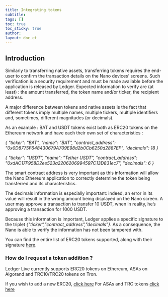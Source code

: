 ```yaml
---
title: Integrating tokens
subtitle:
tags: []
toc: true
toc_sticky: true
author:
layout: doc_et
---
```


## Introduction


Similarly to transferring native assets, transferring tokens requires the end-user to confirm the transaction details on the Nano devices’ screens. Such verification is a security requirement and must be made available before the application is released by Ledger. Expected information to verify are (at least) : the amount transferred, the token name and/or ticker, the recipient address.


A major difference between tokens and native assets is the fact that different tokens imply multiple names, multiple tickers, multiple identifiers and, sometimes, different magnitudes (or decimals).

As an example : BAT and USDT tokens exist both as ERC20 tokens on the Ethereum network and have each their own set of characteristics :


_{
  "ticker": "BAT",
  "name": "BAT",
  "contract_address": "0x0D8775F648430679A709E98d2b0Cb6250d2887EF",
  "decimals": 18
}_

_{
  "ticker": "USDT",
  "name": "Tether USDT",
  "contract_address": "0xdAC17F958D2ee523a2206206994597C13D831ec7",
  "decimals": 6
}_

The smart contract address is very important as this information will allow the Nano Ethereum application to correctly determine the token being transferred and its characteristics.

The decimals information is especially important: indeed, an error in its value will result in the wrong amount being displayed on the Nano screen. A user may approve a transaction to transfer 10 USDT, when in reality, he’s approving a transaction for 1000 USDT.

Because this information is important, Ledger applies a specific signature to the triplet _{"ticker”,"contract_address","decimals”}_. As a consequence, the Nano is able to verify the information has not been tampered with.

You can find the entire list of ERC20 tokens supported, along with their signature [here](https://github.com/LedgerHQ/ledgerjs/tree/master/packages/cryptoassets/data).


### How do I request a token addition ?

Ledger Live currently supports ERC20 tokens on Ethereum, ASAs on Algorand and TRC10/TRC20 tokens on Tron.

If you wish to add a new ERC20, [click here](../erc20)
For ASAs and TRC tokens [click here](../other-tokens)
